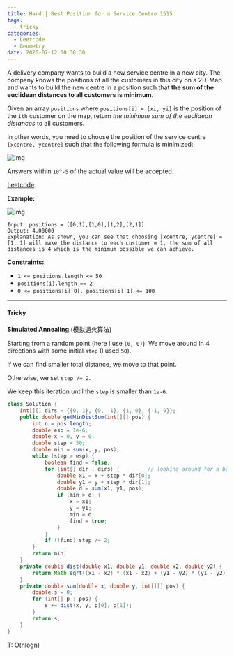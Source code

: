 ```yaml
---
title: Hard | Best Position for a Service Centre 1515
tags:
  - tricky
categories:
  - Leetcode
  - Geometry
date: 2020-07-12 00:30:30
---
```


A delivery company wants to build a new service centre in a new city. The company knows the positions of all the customers in this city on a 2D-Map and wants to build the new centre in a position such that **the sum of the euclidean distances to all customers is minimum**.

Given an array `positions` where `positions[i] = [xi, yi]` is the position of the `ith` customer on the map, return *the minimum sum of the euclidean distances* to all customers.

In other words, you need to choose the position of the service centre `[xcentre, ycentre]` such that the following formula is minimized:

![img](https://assets.leetcode.com/uploads/2020/06/25/q4_edited.jpg)

Answers within `10^-5` of the actual value will be accepted.

[Leetcode](https://leetcode.com/problems/best-position-for-a-service-centre/)

<!--more-->

**Example:**

![img](https://assets.leetcode.com/uploads/2020/06/25/q4_e1.jpg)

```
Input: positions = [[0,1],[1,0],[1,2],[2,1]]
Output: 4.00000
Explanation: As shown, you can see that choosing [xcentre, ycentre] = [1, 1] will make the distance to each customer = 1, the sum of all distances is 4 which is the minimum possible we can achieve.
```

**Constraints:**

- `1 <= positions.length <= 50`
- `positions[i].length == 2`
- `0 <= positions[i][0], positions[i][1] <= 100`

---

#### Tricky 

**Simulated Annealing** (模拟退火算法)

Starting from a random point (here I use `(0, 0)`). We move around in 4 directions with some initial `step` (I used `50`).

If we can find smaller total distance, we move to that point.

Otherwise, we set `step /= 2`.

We keep this iteration until the `step` is smaller than `1e-6`.

```java
class Solution {
    int[][] dirs = {{0, 1}, {0, -1}, {1, 0}, {-1, 0}};
    public double getMinDistSum(int[][] pos) {
        int n = pos.length;
        double esp = 1e-6;
        double x = 0, y = 0;
        double step = 50;
        double min = sum(x, y, pos);
        while (step > esp) {
            boolean find = false;
            for (int[] dir : dirs) {         // looking around for a better point
                double x1 = x + step * dir[0];
                double y1 = y + step * dir[1];
                double d = sum(x1, y1, pos);
                if (min > d) {
                    x = x1;
                    y = y1;
                    min = d;
                    find = true;
                }
            }
            if (!find) step /= 2;
        }
        return min;
    }
    private double dist(double x1, double y1, double x2, double y2) {
        return Math.sqrt((x1 - x2) * (x1 - x2) + (y1 - y2) * (y1 - y2));
    }
    private double sum(double x, double y, int[][] pos) {
        double s = 0;
        for (int[] p : pos) {
            s += dist(x, y, p[0], p[1]);
        }
        return s;
    }
}
```

T: O(nlogn)